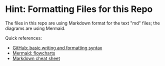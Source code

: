# Hint: Formatting Files for this Repo

The files in this repo are using Markdown format for the text "md" files; the diagrams are using Mermaid.

Quick references:

* [GitHub: basic writing and formatting syntax](https://docs.github.com/en/get-started/writing-on-github/getting-started-with-writing-and-formatting-on-github/basic-writing-and-formatting-syntax)
* [Mermaid: flowcharts](https://docs.mermaidchart.com/mermaid-oss/syntax/flowchart.html)
* [Markdown cheat sheet](https://www.markdownguide.org/cheat-sheet/)
